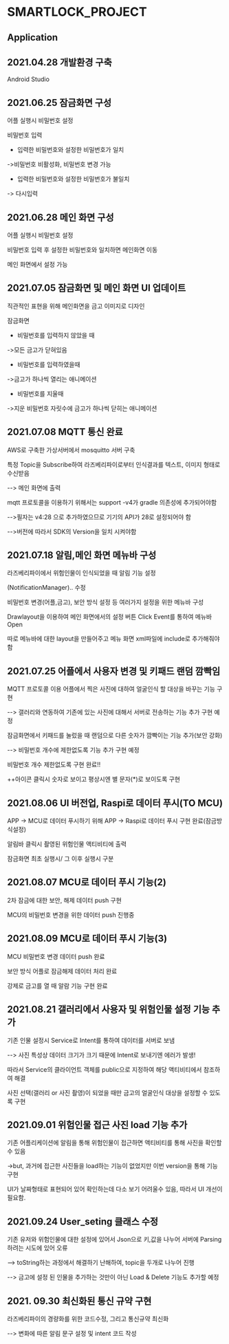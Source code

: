 
# SMARTLOCK_PROJECT
## Application
## 2021.04.28 개발환경 구축

Android Studio

## 2021.06.25 잠금화면 구성

어플 실행시 비밀번호 설정

비밀번호 입력

- 입력한 비밀번호와  설정한 비밀번호가 일치

->비밀번호 비활성화, 비밀번호 변경 가능

- 입력한 비밀번호와 설정한 비밀번호가 불일치

-> 다시입력

## 2021.06.28 메인 화면 구성

어플 실행시 비밀번호 설정

비밀번호 입력 후 설정한 비밀번호와 일치하면 메인화면 이동

메인 화면에서 설정 가능

## 2021.07.05 잠금화면 및 메인 화면 UI 업데이트

직관적인 표현을 위해 메인화면을 금고 이미지로 디자인

잠금화면
- 비밀번호를 입력하지 않았을 때

->모든 금고가 닫혀있음

- 비밀번호를 입력하였을때

->금고가 하나씩 열리는 애니메이션

- 비밀번호를 지울때

->지운 비밀번호 자릿수에 금고가 하나씩 닫히는 애니메이션

## 2021.07.08 MQTT 통신 완료

AWS로 구축한 가상서버에서 mosquitto 서버 구축

특정 Topic을 Subscribe하여 라즈베리파이로부터 인식결과를 텍스트, 이미지 형태로 수신받음

--> 메인 화면에 출력

mqtt 프로토콜을 이용하기 위해서는 support -v4가 gradle 의존성에 추가되어야함

-->필자는 v4:28 으로 추가하였으므로 기기의 API가 28로 설정되어야 함

-->버전에 따라서 SDK의 Version을 일치 시켜야함

## 2021.07.18 알림,메인 화면 메뉴바 구성

라즈베리파이에서 위험인물이 인식되었을 때 알림 기능 설정

(NotificationManager).. 수정

비밀번호 변경(어플,금고), 보안 방식 설정 등 여러가지 설정을 위한 메뉴바 구성

Drawlayout을 이용하여 메인 화면에서의 설정 버튼 Click Event를 통하여 메뉴바 Open

따로 메뉴바에 대한 layout을 만들어주고 메뉴 화면 xml파일에 include로 추가해줘야함


## 2021.07.25 어플에서 사용자 변경 및 키패드 랜덤 깜빡임
MQTT 프로토콜 이용 어플에서 찍은 사진에 대하여 얼굴인식 할 대상을 바꾸는 기능 구현

--> 갤러리와 연동하여 기존에 있는 사진에 대해서 서버로 전송하는 기능 추가 구현 예정

잠금화면에서 키패드를 눌렀을 때 랜덤으로 다른 숫자가 깜빡이는 기능 추가(보안 강화)

--> 비밀번호 개수에 제한없도록 기능 추가 구현 예정

비밀번호 개수 제한없도록 구현 완료!!

++아이콘 클릭시 숫자로 보이고 평상시엔 별 문자(*)로 보이도록 구현

## 2021.08.06 UI 버전업, Raspi로 데이터 푸시(TO MCU)

APP -> MCU로 데이터 푸시하기 위해 APP -> Raspi로 데이터 푸시 구현 완료(잠금방식설정)

알림바 클릭시 촬영된 위험인물 액티비티에 출력

잠금화면 최초 실행시/ 그 이후 실행시 구분

## 2021.08.07 MCU로 데이터 푸시 기능(2)

2차 잠금에 대한 보안, 해제 데이터 push 구현

MCU의 비밀번호 변경을 위한 데이터 push 진행중

## 2021.08.09 MCU로 데이터 푸시 기능(3)

MCU 비밀번호 변경 데이터 push 완료

보안 방식 어플로 잠금해제 데이터 처리 완료

강제로 금고를 열 때 알람 기능 구현 완료

## 2021.08.21 갤러리에서 사용자 및 위험인물 설정 기능 추가

기존 인물 설정시 Service로 Intent를 통하여 데이터를 서버로 보냄

--> 사진 특성상 데이터 크기가 크기 때문에 Intent로 보내기엔 에러가 발생!

따라서 Service의 클라이언트 객체를 public으로 지정하여 해당 액티비티에서 참조하여 해결

사진 선택(갤러리 or 사진 촬영)이 되었을 때만  금고의 얼굴인식 대상을 설정할 수 있도록 구현

## 2021.09.01 위험인물 접근 사진 load 기능 추가

기존 어플리케이션에 알림을 통해 위험인물이 접근하면 액티비티를 통해 사진을 확인할 수 있음

->but, 과거에 접근한 사진들을 load하는 기능이 없었지만 이번 version을 통해 기능 구현

UI가 날짜형태로 표현되어 있어 확인하는데 다소 보기 어려울수 있음, 따라서 UI  개선이 필요함.

## 2021.09.24 User_seting 클래스 수정

기존 유저와 위험인물에 대한 설정에 있어서 Json으로 키,값을 나누어 서버에 Parsing하려는 시도에 있어 오류

--> toString하는 과정에서 해결하기 난해하여, topic을 두개로 나누어 진행

--> 금고에 설정 된 인물을 추가하는 것만이 아닌 Load & Delete 기능도 추가할 예정

## 2021. 09.30 최신화된 통신 규약 구현

라즈베리파이의 경량화를 위한 코드수정, 그리고 통신규약 최신화

--> 변화에 따른 알림 문구 설정 및 intent 코드 작성